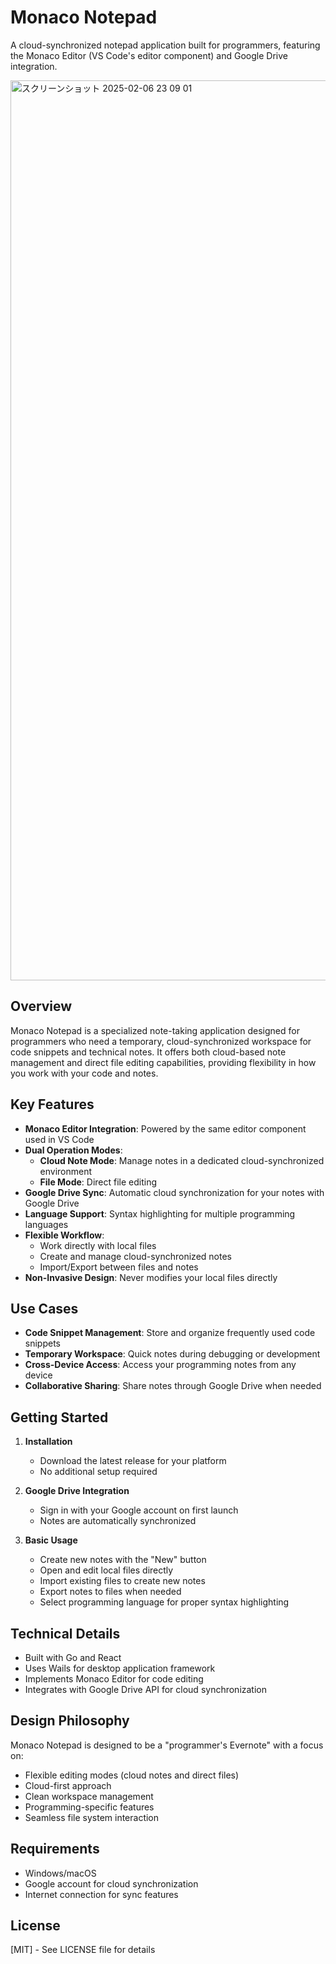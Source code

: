# Monaco Notepad

A cloud-synchronized notepad application built for programmers, featuring the Monaco Editor (VS Code's editor component) and Google Drive integration.

<img width="1440" alt="スクリーンショット 2025-02-06 23 09 01" src="https://github.com/user-attachments/assets/6d69d9be-55ee-46a2-a566-4b99d2d8e2b5" />

## Overview

Monaco Notepad is a specialized note-taking application designed for programmers who need a temporary, cloud-synchronized workspace for code snippets and technical notes. It offers both cloud-based note management and direct file editing capabilities, providing flexibility in how you work with your code and notes.

## Key Features

- **Monaco Editor Integration**: Powered by the same editor component used in VS Code
- **Dual Operation Modes**:
  - **Cloud Note Mode**: Manage notes in a dedicated cloud-synchronized environment
  - **File Mode**: Direct file editing
- **Google Drive Sync**: Automatic cloud synchronization for your notes with Google Drive
- **Language Support**: Syntax highlighting for multiple programming languages
- **Flexible Workflow**:
  - Work directly with local files
  - Create and manage cloud-synchronized notes
  - Import/Export between files and notes
- **Non-Invasive Design**: Never modifies your local files directly

## Use Cases

- **Code Snippet Management**: Store and organize frequently used code snippets
- **Temporary Workspace**: Quick notes during debugging or development
- **Cross-Device Access**: Access your programming notes from any device
- **Collaborative Sharing**: Share notes through Google Drive when needed

## Getting Started

1. **Installation**

   - Download the latest release for your platform
   - No additional setup required

2. **Google Drive Integration**

   - Sign in with your Google account on first launch
   - Notes are automatically synchronized

3. **Basic Usage**
   - Create new notes with the "New" button
   - Open and edit local files directly
   - Import existing files to create new notes
   - Export notes to files when needed
   - Select programming language for proper syntax highlighting

## Technical Details

- Built with Go and React
- Uses Wails for desktop application framework
- Implements Monaco Editor for code editing
- Integrates with Google Drive API for cloud synchronization

## Design Philosophy

Monaco Notepad is designed to be a "programmer's Evernote" with a focus on:

- Flexible editing modes (cloud notes and direct files)
- Cloud-first approach
- Clean workspace management
- Programming-specific features
- Seamless file system interaction

## Requirements

- Windows/macOS
- Google account for cloud synchronization
- Internet connection for sync features

## License

[MIT] - See LICENSE file for details
